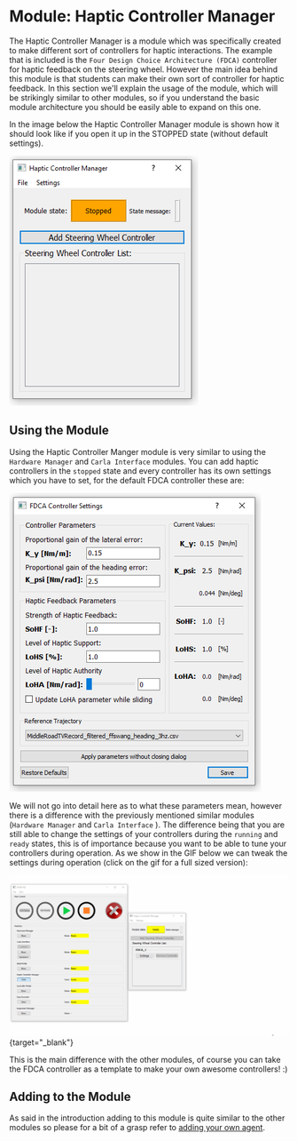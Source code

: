 # Module: Haptic Controller Manager
The Haptic Controller Manager is a module which was specifically created to make different sort of controllers for haptic interactions. The 
example that is included is the `Four Design Choice Architecture (FDCA)` controller for haptic feedback on the steering wheel. However
the main idea behind this module is that students can make their own sort of controller for haptic feedback. In this section
we'll explain the usage of the module, which will be strikingly similar to other modules, so if you understand the basic module
architecture you should be easily able to expand on this one.

In the image below the Haptic Controller Manager module is shown how it should look like if you open it up in the STOPPED state (without default settings).

![Haptic Controller Manager Dialog](imgs/modules-hapticcontrollermanager-defaultdialog.PNG)

## Using the Module
Using the Haptic Controller Manger module is very similar to using the `Hardware Manager` and `Carla Interface` modules. You can add haptic controllers in the 
`stopped` state and every controller has its own settings which you have to set, for the default FDCA controller these are:

![FDCA Settings](imgs/modules-hapticcontrollermanager-fdca-settings.PNG)

We will not go into detail here as to what these parameters mean, however there is a difference with the previously mentioned similar modules 
(`Hardware Manager` and `Carla Interface` ). The difference being that you are still able to change the settings of your controllers during the
`running` and `ready` states, this is of importance because you want to be able to tune your controllers during operation. As we show in the GIF below
we can tweak the settings during operation (click on the gif for a full sized version):

[ ![](gifs/modules-hapticcontrollermanager-fdcatune.gif)](gifs/modules-hapticcontrollermanager-fdcatune.gif){target="_blank"}

This is the main difference with the other modules, of course you can take the FDCA controller as a template to make your own awesome
controllers! :)

## Adding to the Module
As said in the introduction adding to this module is quite similar to the other modules so please for a bit of a grasp refer to 
[adding your own agent](modules-carlainterface.md#adding_own_agents).